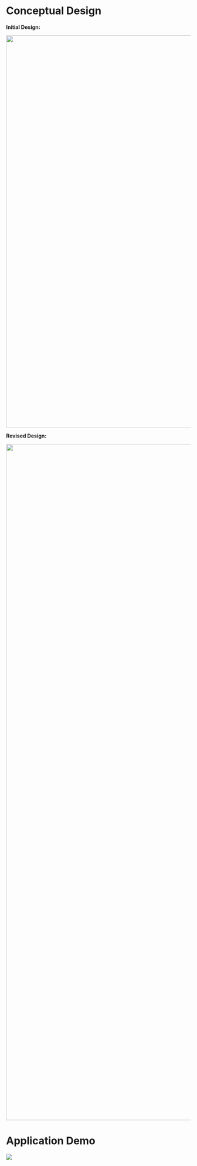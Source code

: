 # Conceptual Design

**Initial Design:**

<img src="https://i.imgur.com/g5wnJxE.jpg" width="850" height="1067">

**Revised Design:**

<img src="https://i.imgur.com/dejxfBT.jpg" width="850" height="1840">

# Application Demo
[![](https://i.imgur.com/K8J4gWP.png)](https://www.youtube.com/watch?v=1mp7SFPao1g)
